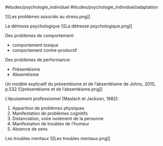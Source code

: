 #études/psychologie_individuel 
#études/psychologie_individuel/adaptation 

![[Les problèmes associés au stress.png]]

La détresse psychologique
![[La détresse psychologique.png]]

Des problèmes de comportement:
- comportement toxique 
- comportement contre-productif

Des problèmes de performance: 
- Présentéisme   
- Absentéisme

Un modèle explicatif du présentéisme et de l’absentéisme  de Johns, 2010, p.532
![[présentéisme et de l’absentéisme.png]]

L’épuisement professionnel (Maslach et Jackson, 1982): 
1. Apparition de problèmes physiques
2. Manifestation de problèmes cognitifs
3. Distanciation, voire isolement de la personne
4. Manifestation de troubles de l’humeur
5. Absence de sens

Les troubles mentaux
![[Les troubles mentaux.png]]

